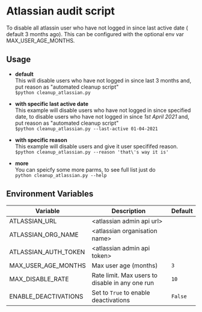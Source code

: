 # Atlassian audit script
To disable all atlassin user who have not logged in since last active date ( default 3 months ago). This can be configured with the optional env var MAX_USER_AGE_MONTHS.

## Usage

- **default** <br>
  This will disable users who have not logged in since last 3 months and, put reason as "automated cleanup script" <br>
```$python cleanup_atlassian.py```

- **with specific last active date**<br>
This example will disable users who have not logged in since specified date, to disable users who have not logged in since *1st April 2021* and, put reason as "automated cleanup script"<br>
```$python cleanup_atlassian.py --last-active 01-04-2021```

- **with specific reason** <br>
This example will disable users and give it user specififed reason.<br>
```$python cleanup_atlassian.py --reason 'that\'s way it is'```

- **more**<br>
You can speicfy some more parms, to see full list just do<br>
```python cleanup_atlassian.py --help```

## Environment Variables
| Variable | Description | Default |
| -------- | ----------- | ------- |
| ATLASSIAN_URL | \<atlassian admin api url\><br> | |
| ATLASSIAN_ORG_NAME | \<atlassian organisation name\><br> | |
| ATLASSIAN_AUTH_TOKEN | \<atlassian admin api token\><br> | |
| MAX_USER_AGE_MONTHS | Max user age (months) | `3` |
| MAX_DISABLE_RATE | Rate limit. Max users to disable in any one run | `10` |
| ENABLE_DEACTIVATIONS | Set to `True` to enable deactivations | `False` |
